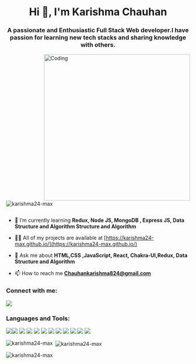 
<h1 align="center">Hi 👋, I'm Karishma Chauhan</h1>
<h3 align="center">A passionate and Enthusiastic Full Stack Web developer.I have passion for learning new tech stacks and sharing knowledge with others.</h3>
<img align="right" alt="Coding" width="400" src="https://camo.githubusercontent.com/6f5e3ead776bc722fbfc3da2c8b1454a7a5f27a07b34c0ced075f90a6c25a3be/68747470733a2f2f6d69726f2e6d656469756d2e636f6d2f6d61782f313630302f302a4b32574c4d5445784c79696461374f522e676966" alt=""/>
<p align="left"> <img src="https://komarev.com/ghpvc/?username=karishma24-max&label=Profile%20views&color=0e75b6&style=flat" alt="karishma24-max" /> </p>

<p align="left"> <a href="https://twitter.com/" target="blank"><img src="https://img.shields.io/twitter/follow/?logo=twitter&style=for-the-badge" alt="" /></a> </p>

- 🌱 I’m currently learning **Redux, Node JS, MongoDB , Express JS, Data Structure and Algorithm Structure and Algorithm**

- 👨‍💻 All of my projects are available at [https://karishma24-max.github.io/](https://karishma24-max.github.io/)

- 💬 Ask me about **HTML,CSS ,JavaScript, React, Chakra-UI,Redux, Data Structure and Algorithm**

- 📫 How to reach me **Chauhankarishma824@gmail.com**

<h3 align="left">Connect with me:</h3>
<p align="left">
  <a gref="https://www.linkedin.com/in/karishma-chauhan-69535322b/"><img src="https://img.shields.io/badge/LinkedIn-%230077B5.svg?logo=linkedin&logoColor=white" /></a>

</p>

<h3 align="left">Languages and Tools:</h3>
<p align="left"><img src="https://img.shields.io/badge/javascript-%23323330.svg?style=plastic&logo=javascript&logoColor=%23F7DF1E" /><img src="https://img.shields.io/badge/typescript-%23007ACC.svg?style=plastic&logo=typescript&logoColor=white"/> 
<img src="https://img.shields.io/badge/react-%2320232a.svg?style=plastic&logo=react&logoColor=%2361DAFB"/>
<img src="https://img.shields.io/badge/redux-%23593d88.svg?style=plastic&logo=redux&logoColor=white"/>
<img src="https://img.shields.io/badge/express.js-%23404d59.svg?style=plastic&logo=express&logoColor=%2361DAFB"/>
<img src="https://img.shields.io/badge/MongoDB-%234ea94b.svg?style=plastic&logo=mongodb&logoColor=white"/>
<img src="https://img.shields.io/badge/chakra-%234ED1C5.svg?style=plastic&logo=chakraui&logoColor=white"/>
<img src="(https://img.shields.io/badge/React_Router-CA4245?style=plastic&logo=react-router&logoColor=white"/>
<img src="https://img.shields.io/badge/netlify-%23000000.svg?style=plastic&logo=netlify&logoColor=#00C7B7"/>
<img src="https://img.shields.io/badge/heroku-%23430098.svg?style=plastic&logo=heroku&logoColor=white"/> <img src= "https://img.shields.io/badge/css3-%231572B6.svg?style=plastic&logo=css3&logoColor=white"/>
<img src="https://img.shields.io/badge/Postman-FF6C37?style=plastic&logo=postman&logoColor=white"/></p>

<p><img align="left" src="https://github-readme-stats.vercel.app/api/top-langs?username=karishma24-max&show_icons=true&locale=en&layout=compact" alt="karishma24-max" /></p>

<p>&nbsp;<img align="center" src="https://github-readme-stats.vercel.app/api?username=karishma24-max&show_icons=true&locale=en" alt="karishma24-max" /></p>

<p><img align="center" src="https://github-readme-streak-stats.herokuapp.com/?user=karishma24-max&" alt="karishma24-max" /></p>
